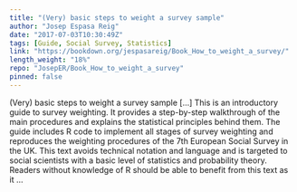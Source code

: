 ```yaml
---
title: "(Very) basic steps to weight a survey sample"
author: "Josep Espasa Reig"
date: "2017-07-03T10:30:49Z"
tags: [Guide, Social Survey, Statistics]
link: "https://bookdown.org/jespasareig/Book_How_to_weight_a_survey/"
length_weight: "18%"
repo: "JosepER/Book_How_to_weight_a_survey"
pinned: false
---
```


(Very) basic steps to weight a survey sample [...] This is an introductory guide to survey weighting. It provides a step-by-step walkthrough of the main procedures and explains the statistical principles behind them. The guide includes R code to implement all stages of survey weighting and reproduces the weighting procedures of the 7th European Social Survey in the UK. This text avoids technical notation and language and is targeted to social scientists with a basic level of statistics and probability theory. Readers without knowledge of R should be able to benefit from this text as it ...
